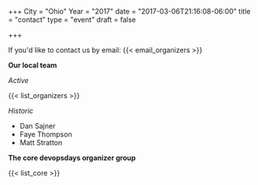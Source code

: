 +++
City = "Ohio"
Year = "2017"
date = "2017-03-06T21:16:08-06:00"
title = "contact"
type = "event"
draft = false


+++

If you'd like to contact us by email: {{< email_organizers >}}

<b>Our local team</b>

<i>Active</i>

{{< list_organizers >}}

<i>Historic</i>

<ul>
<li>Dan Sajner</li>
<li>Faye Thompson</li>
<li>Matt Stratton</li>
</ul>


<b>The core devopsdays organizer group</b>

{{< list_core >}}


